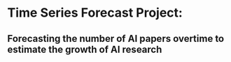 # Time Series Forecast Project: 
## Forecasting the number of AI papers overtime to estimate the growth of AI research
